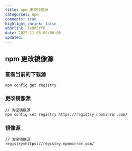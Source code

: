 ```yaml
---
title: npm 更改镜像源
categories: npm
comments: true
highlight_shrink: false
abbrlink: fe9d3ff6
date: 2022-11-08 00:00:00
updated:
---
```


## npm 更改镜像源

### 查看当前的下载源
```shell
npm config get registry
```

### 更改镜像源
```shell
// 淘宝镜像源
npm config set registry https://registry.npmmirror.com/
```

### 镜像源
```text
// 淘宝镜像源
registry=https://registry.npmmirror.com/
```